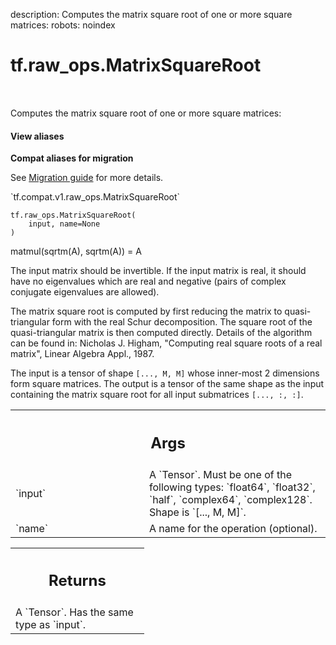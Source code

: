 description: Computes the matrix square root of one or more square matrices:
robots: noindex

# tf.raw_ops.MatrixSquareRoot

<!-- Insert buttons and diff -->

<table class="tfo-notebook-buttons tfo-api nocontent" align="left">

</table>



Computes the matrix square root of one or more square matrices:

<section class="expandable">
  <h4 class="showalways">View aliases</h4>
  <p>
<b>Compat aliases for migration</b>
<p>See
<a href="https://www.tensorflow.org/guide/migrate">Migration guide</a> for
more details.</p>
<p>`tf.compat.v1.raw_ops.MatrixSquareRoot`</p>
</p>
</section>

<pre class="devsite-click-to-copy prettyprint lang-py tfo-signature-link">
<code>tf.raw_ops.MatrixSquareRoot(
    input, name=None
)
</code></pre>



<!-- Placeholder for "Used in" -->

matmul(sqrtm(A), sqrtm(A)) = A

The input matrix should be invertible. If the input matrix is real, it should
have no eigenvalues which are real and negative (pairs of complex conjugate
eigenvalues are allowed).

The matrix square root is computed by first reducing the matrix to
quasi-triangular form with the real Schur decomposition. The square root
of the quasi-triangular matrix is then computed directly. Details of
the algorithm can be found in: Nicholas J. Higham, "Computing real
square roots of a real matrix", Linear Algebra Appl., 1987.

The input is a tensor of shape `[..., M, M]` whose inner-most 2 dimensions
form square matrices. The output is a tensor of the same shape as the input
containing the matrix square root for all input submatrices `[..., :, :]`.

<!-- Tabular view -->
 <table class="responsive fixed orange">
<colgroup><col width="214px"><col></colgroup>
<tr><th colspan="2"><h2 class="add-link">Args</h2></th></tr>

<tr>
<td>
`input`
</td>
<td>
A `Tensor`. Must be one of the following types: `float64`, `float32`, `half`, `complex64`, `complex128`.
Shape is `[..., M, M]`.
</td>
</tr><tr>
<td>
`name`
</td>
<td>
A name for the operation (optional).
</td>
</tr>
</table>



<!-- Tabular view -->
 <table class="responsive fixed orange">
<colgroup><col width="214px"><col></colgroup>
<tr><th colspan="2"><h2 class="add-link">Returns</h2></th></tr>
<tr class="alt">
<td colspan="2">
A `Tensor`. Has the same type as `input`.
</td>
</tr>

</table>

